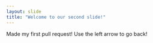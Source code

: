 ```yaml
---
layout: slide
title: "Welcome to our second slide!"
---
```

Made my first pull request!
Use the left arrow to go back!
